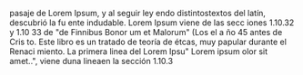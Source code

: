 pasaje de Lorem Ipsum, y al seguir ley
endo distintostextos del latín, descubrió la fu
ente indudable.  Lorem Ipsum viene de las secc
iones 1.10.32 y 1.10 33 de "de  Finnibus Bonor
um et Malorum" (Los  el a ño 45 antes de Cris
to. Este libro es un   tratado de teoría de 
étcas, muy papular durante el Renaci
miento. La primera linea del Lorem Ipsu"
Lorem ipsum  olor sit amet..", viene duna
lineaen la sección 1.10.3